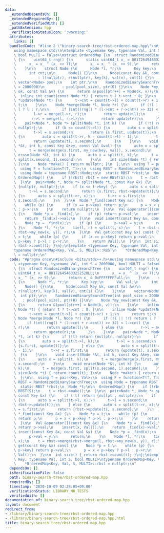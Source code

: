 ```yaml
---
data:
  _extendedDependsOn: []
  _extendedRequiredBy: []
  _extendedVerifiedWith: []
  _pathExtension: hpp
  _verificationStatusIcon: ':warning:'
  attributes:
    links: []
  bundledCode: "#line 2 \"binary-search-tree/rbst-ordered-map.hpp\"\n#include <bits/stdc++.h>\n\
    using namespace std;\n\ntemplate <typename Key, typename Val, int S = 2000000,\
    \ bool MULTI = false>\nstruct OrderedMap {\n  struct RandomizedBinarySearchTree\
    \ {\n    uint64_t rng() {\n      static uint64_t x_ = 88172645463325252ULL;\n\
    \      x_ = x_ ^ (x_ << 7);\n      x_ = x_ ^ (x_ >> 9);\n      return x_ & 0xFFFFFFFFull;\n\
    \    }\n\n    struct Node {\n      Node *l, *r;\n      Key key;\n      Val val;\n\
    \      int cnt;\n\n      Node() {}\n\n      Node(const Key &k, const Val &v)\n\
    \          : l(nullptr), r(nullptr), key(k), val(v), cnt(1) {}\n    };\n\n   \
    \ vector<Node> pool;\n    int ptr;\n\n    RandomizedBinarySearchTree(int pool_size\
    \ = 2000000)\n        : pool(pool_size), ptr(0) {}\n\n    Node *my_new(const Key\
    \ &k, const Val &v) {\n      return &(pool[ptr++] = Node(k, v));\n    }\n\n  \
    \  inline int count(const Node *t) { return t ? t->cnt : 0; }\n\n    inline Node\
    \ *update(Node *t) {\n      t->cnt = count(t->l) + count(t->r) + 1;\n      return\
    \ t;\n    }\n\n    Node *merge(Node *l, Node *r) {\n      if (!l || !r) return\
    \ l ? l : r;\n\n      if (int((rng() * (l->cnt + r->cnt)) >> 32) < l->cnt) {\n\
    \        l->r = merge(l->r, r);\n        return update(l);\n      } else {\n \
    \       r->l = merge(l, r->l);\n        return update(r);\n      }\n    }\n\n\
    \    pair<Node *, Node *> split(Node *t, int k) {\n      if (!t) return {nullptr,\
    \ nullptr};\n      if (k <= count(t->l)) {\n        auto s = split(t->l, k);\n\
    \        t->l = s.second;\n        return {s.first, update(t)};\n      } else\
    \ {\n        auto s = split(t->r, k - count(t->l) - 1);\n        t->r = s.first;\n\
    \        return {update(t), s.second};\n      }\n    }\n\n    void insert(Node\
    \ *&t, int k, const Key &key, const Val &val) {\n      auto x = split(t, k);\n\
    \      t = merge(merge(x.first, my_new(key, val)), x.second);\n    }\n\n    void\
    \ erase(Node *&t, int k) {\n      auto x = split(t, k);\n      t = merge(x.first,\
    \ split(x.second, 1).second);\n    }\n\n    int size(Node *t) { return count(t);\
    \ }\n\n    Node *make() { return nullptr; }\n  };\n\n  using T = pair<Key, Val>;\n\
    \  using F = function<T(T, T)>;\n  using RBST = RandomizedBinarySearchTree;\n\
    \  using Node = typename RBST::Node;\n\n  static RBST *rbst;\n  Node *t;\n\n \
    \ OrderedMap() {\n    if (!rbst) rbst = new RBST(S);\n    t = rbst->make();\n\
    \  }\n\n  pair<Node *, Node *> split(Node *t, const Key &x) {\n    if (!t) return\
    \ {nullptr, nullptr};\n    if (x <= t->key) {\n      auto s = split(t->l, x);\n\
    \      t->l = s.second;\n      return {s.first, rbst->update(t)};\n    } else\
    \ {\n      auto s = split(t->r, x);\n      t->r = s.first;\n      return {rbst->update(t),\
    \ s.second};\n    }\n  }\n\n  Node *_find(const Key &x) {\n    Node *p = t;\n\
    \    while (p) {\n      if (x == p->key) return p;\n      p = x < p->key ? p->l\
    \ : p->r;\n    }\n    return nullptr;\n  }\n\n  Val &operator[](const Key &x)\
    \ {\n    Node *p = _find(x);\n    if (p) return p->val;\n    insert(x, Val());\n\
    \    return _find(x)->val;\n  }\n\n  void insert(const Key &x, const Val &y) {\n\
    \    Node *p = _find(x);\n    if (p) {\n      p->val = y;\n      return;\n   \
    \ }\n    Node *l, *r;\n    tie(l, r) = split(t, x);\n    t = rbst->merge(rbst->merge(l,\
    \ rbst->my_new(x, y)), r);\n  }\n\n  Val get(const Key &x) const {\n    Node *p\
    \ = t;\n    while (p) {\n      if (x == p->key) return p->val;\n      p = x <\
    \ p->key ? p->l : p->r;\n    }\n    return Val();\n  }\n\n  int size() { return\
    \ rbst->count(t); }\n};\ntemplate <typename Key, typename Val, int S, bool MULTI>\n\
    typename OrderedMap<Key, Val, S, MULTI>::RBST\n    *OrderedMap<Key, Val, S, MULTI>::rbst\
    \ = nullptr;\n"
  code: "#pragma once\n#include <bits/stdc++.h>\nusing namespace std;\n\ntemplate\
    \ <typename Key, typename Val, int S = 2000000, bool MULTI = false>\nstruct OrderedMap\
    \ {\n  struct RandomizedBinarySearchTree {\n    uint64_t rng() {\n      static\
    \ uint64_t x_ = 88172645463325252ULL;\n      x_ = x_ ^ (x_ << 7);\n      x_ =\
    \ x_ ^ (x_ >> 9);\n      return x_ & 0xFFFFFFFFull;\n    }\n\n    struct Node\
    \ {\n      Node *l, *r;\n      Key key;\n      Val val;\n      int cnt;\n\n  \
    \    Node() {}\n\n      Node(const Key &k, const Val &v)\n          : l(nullptr),\
    \ r(nullptr), key(k), val(v), cnt(1) {}\n    };\n\n    vector<Node> pool;\n  \
    \  int ptr;\n\n    RandomizedBinarySearchTree(int pool_size = 2000000)\n     \
    \   : pool(pool_size), ptr(0) {}\n\n    Node *my_new(const Key &k, const Val &v)\
    \ {\n      return &(pool[ptr++] = Node(k, v));\n    }\n\n    inline int count(const\
    \ Node *t) { return t ? t->cnt : 0; }\n\n    inline Node *update(Node *t) {\n\
    \      t->cnt = count(t->l) + count(t->r) + 1;\n      return t;\n    }\n\n   \
    \ Node *merge(Node *l, Node *r) {\n      if (!l || !r) return l ? l : r;\n\n \
    \     if (int((rng() * (l->cnt + r->cnt)) >> 32) < l->cnt) {\n        l->r = merge(l->r,\
    \ r);\n        return update(l);\n      } else {\n        r->l = merge(l, r->l);\n\
    \        return update(r);\n      }\n    }\n\n    pair<Node *, Node *> split(Node\
    \ *t, int k) {\n      if (!t) return {nullptr, nullptr};\n      if (k <= count(t->l))\
    \ {\n        auto s = split(t->l, k);\n        t->l = s.second;\n        return\
    \ {s.first, update(t)};\n      } else {\n        auto s = split(t->r, k - count(t->l)\
    \ - 1);\n        t->r = s.first;\n        return {update(t), s.second};\n    \
    \  }\n    }\n\n    void insert(Node *&t, int k, const Key &key, const Val &val)\
    \ {\n      auto x = split(t, k);\n      t = merge(merge(x.first, my_new(key, val)),\
    \ x.second);\n    }\n\n    void erase(Node *&t, int k) {\n      auto x = split(t,\
    \ k);\n      t = merge(x.first, split(x.second, 1).second);\n    }\n\n    int\
    \ size(Node *t) { return count(t); }\n\n    Node *make() { return nullptr; }\n\
    \  };\n\n  using T = pair<Key, Val>;\n  using F = function<T(T, T)>;\n  using\
    \ RBST = RandomizedBinarySearchTree;\n  using Node = typename RBST::Node;\n\n\
    \  static RBST *rbst;\n  Node *t;\n\n  OrderedMap() {\n    if (!rbst) rbst = new\
    \ RBST(S);\n    t = rbst->make();\n  }\n\n  pair<Node *, Node *> split(Node *t,\
    \ const Key &x) {\n    if (!t) return {nullptr, nullptr};\n    if (x <= t->key)\
    \ {\n      auto s = split(t->l, x);\n      t->l = s.second;\n      return {s.first,\
    \ rbst->update(t)};\n    } else {\n      auto s = split(t->r, x);\n      t->r\
    \ = s.first;\n      return {rbst->update(t), s.second};\n    }\n  }\n\n  Node\
    \ *_find(const Key &x) {\n    Node *p = t;\n    while (p) {\n      if (x == p->key)\
    \ return p;\n      p = x < p->key ? p->l : p->r;\n    }\n    return nullptr;\n\
    \  }\n\n  Val &operator[](const Key &x) {\n    Node *p = _find(x);\n    if (p)\
    \ return p->val;\n    insert(x, Val());\n    return _find(x)->val;\n  }\n\n  void\
    \ insert(const Key &x, const Val &y) {\n    Node *p = _find(x);\n    if (p) {\n\
    \      p->val = y;\n      return;\n    }\n    Node *l, *r;\n    tie(l, r) = split(t,\
    \ x);\n    t = rbst->merge(rbst->merge(l, rbst->my_new(x, y)), r);\n  }\n\n  Val\
    \ get(const Key &x) const {\n    Node *p = t;\n    while (p) {\n      if (x ==\
    \ p->key) return p->val;\n      p = x < p->key ? p->l : p->r;\n    }\n    return\
    \ Val();\n  }\n\n  int size() { return rbst->count(t); }\n};\ntemplate <typename\
    \ Key, typename Val, int S, bool MULTI>\ntypename OrderedMap<Key, Val, S, MULTI>::RBST\n\
    \    *OrderedMap<Key, Val, S, MULTI>::rbst = nullptr;\n"
  dependsOn: []
  isVerificationFile: false
  path: binary-search-tree/rbst-ordered-map.hpp
  requiredBy: []
  timestamp: '2020-10-09 02:28:05+09:00'
  verificationStatus: LIBRARY_NO_TESTS
  verifiedWith: []
documentation_of: binary-search-tree/rbst-ordered-map.hpp
layout: document
redirect_from:
- /library/binary-search-tree/rbst-ordered-map.hpp
- /library/binary-search-tree/rbst-ordered-map.hpp.html
title: binary-search-tree/rbst-ordered-map.hpp
---
```

